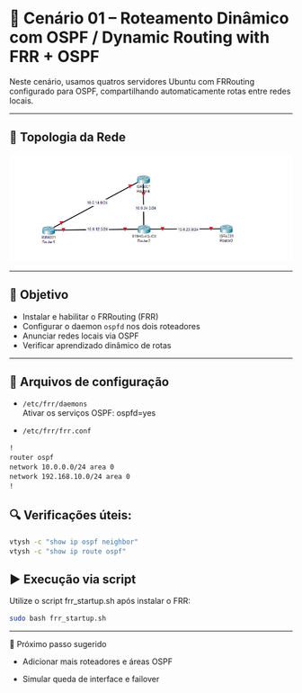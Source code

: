 # 📡 Cenário 01 – Roteamento Dinâmico com OSPF / Dynamic Routing with FRR + OSPF

Neste cenário, usamos quatros servidores Ubuntu com FRRouting configurado para OSPF, compartilhando automaticamente rotas entre redes locais.

---

## 🧱 Topologia da Rede

![Topologia](Topologia.png)

---

## 🎯 Objetivo

- Instalar e habilitar o FRRouting (FRR)
- Configurar o daemon `ospfd` nos dois roteadores
- Anunciar redes locais via OSPF
- Verificar aprendizado dinâmico de rotas

---

## 📂 Arquivos de configuração

- `/etc/frr/daemons`  
  Ativar os serviços OSPF:
  ospfd=yes

- `/etc/frr/frr.conf`

```bash
!
router ospf
network 10.0.0.0/24 area 0
network 192.168.10.0/24 area 0
!
```

## 🔍 Verificações úteis:
```bash
vtysh -c "show ip ospf neighbor"
vtysh -c "show ip route ospf"
```

## ▶️ Execução via script
Utilize o script frr_startup.sh após instalar o FRR:
```bash
sudo bash frr_startup.sh
```
---

📘 Próximo passo sugerido

* Adicionar mais roteadores e áreas OSPF

* Simular queda de interface e failover
